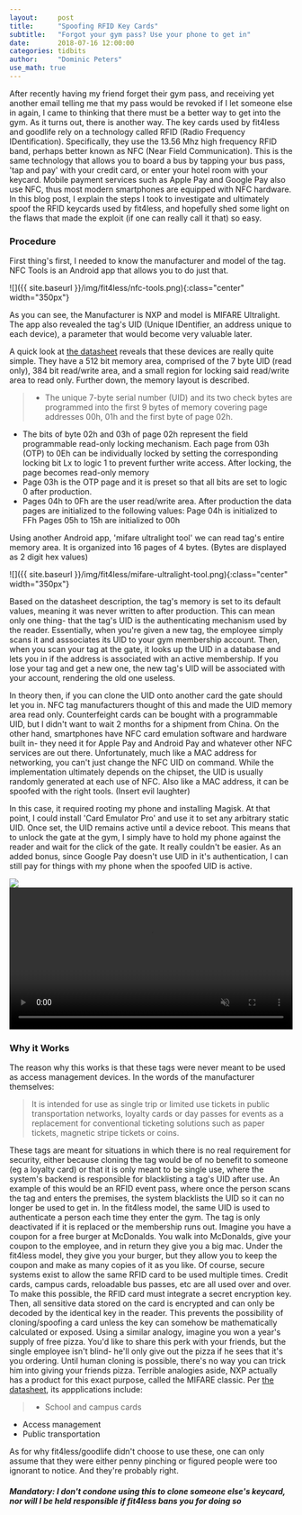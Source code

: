 ```yaml
---
layout:     post
title:      "Spoofing RFID Key Cards"
subtitle:   "Forgot your gym pass? Use your phone to get in"
date:       2018-07-16 12:00:00
categories: tidbits
author:     "Dominic Peters"
use_math: true
---
```


<div class="avatar bigAvatar" style="background-image: url('{{ site.baseurl }}/img/fit4less/keycard_2.jpg');">
</div>
After recently having my friend forget their gym pass, and receiving yet another email telling me that my pass would be revoked if I let someone else in again, I came to thinking that there must be a better way to get into the gym. As it turns out, there is another way. The key cards used by fit4less and goodlife rely on a technology called RFID (Radio Frequency IDentification). Specifically, they use the 13.56 Mhz high frequency RFID band, perhaps better known as NFC (Near Field Communication). This is the same technology that allows you to board a bus by tapping your bus pass, 'tap and pay' with your credit card, or enter your hotel room with your keycard. Mobile payment services such as Apple Pay and Google Pay also use NFC, thus most modern smartphones are equipped with NFC hardware. In this blog post, I explain the steps I took to investigate and ultimately spoof the RFID keycards used by fit4less, and hopefully shed some light on the flaws that made the exploit (if one can really call it that) so easy.

### Procedure

First thing's first, I needed to know the manufacturer and model of the tag. NFC Tools is an Android app that allows you to do just that.

![]({{ site.baseurl }}/img/fit4less/nfc-tools.png){:class="center" width="350px"}

As you can see, the Manufacturer is NXP and model is MIFARE Ultralight. The app also revealed the tag's UID (Unique IDentifier, an address unique to each device), a parameter that would become very valuable later.

A quick look at [the datasheet](https://www.nxp.com/docs/en/data-sheet/MF0ICU1.pdf) reveals that these devices are really quite simple. They have a 512 bit memory area, comprised of the 7 byte UID (read only), 384 bit read/write area, and a small region for locking said read/write area to read only. Further down, the memory layout is described. 

> * The unique 7-byte serial number (UID) and its two check bytes are programmed into the first 9 bytes of memory covering page addresses 00h, 01h and the first byte of page 02h.
* The bits of byte 02h and 03h of page 02h represent the field programmable read-only locking mechanism. Each page from 03h (OTP) to 0Eh can be individually locked by setting the corresponding locking bit Lx to logic 1 to prevent further write access. After locking, the page becomes read-only memory
* Page 03h is the OTP page and it is preset so that all bits are set to logic 0 after production. 
* Pages 04h to 0Fh are the user read/write area. After production the data pages are initialized to the following values: Page 04h is initialized to FFh Pages 05h to 15h are initialized to 00h

Using another Android app, 'mifare ultralight tool' we can read tag's entire memory area. It is organized into 16 pages of 4 bytes. (Bytes are displayed as 2 digit hex values)

![]({{ site.baseurl }}/img/fit4less/mifare-ultralight-tool.png){:class="center" width="350px"}

Based on the datasheet description, the tag's memory is set to its default values, meaning it was never written to after production. This can mean only one thing- that the tag's UID is the authenticating mechanism used by the reader. Essentially, when you're given a new tag, the employee simply scans it and asssociates its UID to your gym membership account. Then, when you scan your tag at the gate, it looks up the UID in a database and lets you in if the address is associated with an active membership. If you lose your tag and get a new one, the new tag's UID will be associated with your account, rendering the old one useless.

In theory then, if you can clone the UID onto another card the gate should let you in. NFC tag manufacturers thought of this and made the UID memory area read only. Counterfeight cards can be bought with a programmable UID, but I didn't want to wait 2 months for a shipment from China. On the other hand, smartphones have NFC card emulation software and hardware built in- they need it for Apple Pay and Android Pay and whatever other NFC services are out there. Unfortunately, much like a MAC address for networking, you can't just change the NFC UID on command. While the implementation ultimately depends on the chipset, the UID is usually randomly generated at each use of NFC. Also like a MAC address, it can be spoofed with the right tools. (Insert evil laughter)

In this case, it required rooting my phone and installing Magisk. At that point, I could install 'Card Emulator Pro' and use it to set any arbitrary static UID. Once set, the UID remains active until a device reboot. This means that to unlock the gate at the gym, I simply have to hold my phone against the reader and wait for the click of the gate. It really couldn't be easier. As an added bonus, since Google Pay doesn't use UID in it's authentication, I can still pay for things with my phone when the spoofed UID is active.

<div class="split">
    <div id="one">
        <img src="{{ site.url }}/img/fit4less/card-emulator.png">
    </div>
    <div id="two">
        <video class="center" width="100%" muted autoplay loop>
          <source src="{{ site.url }}/img/fit4less/fit4less.mp4" type="video/mp4">
        </video>
    </div>
</div>

### Why it Works

The reason why this works is that these tags were never meant to be used as access management devices. In the words of the manufacturer themselves:
> It is intended for use as single trip or limited use tickets in public transportation networks, loyalty cards or day passes for events as a replacement for conventional ticketing solutions such as paper tickets, magnetic stripe tickets or coins.

These tags are meant for situations in which there is no real requirement for security, either because cloning the tag would be of no benefit to someone (eg a loyalty card) or that it is only meant to be single use, where the system's backend is responsible for blacklisting a tag's UID after use. An example of this would be an RFID event pass, where once the person scans the tag and enters the premises, the system blacklists the UID so it can no longer be used to get in.
In the fit4less model, the same UID is used to authenticate a person each time they enter the gym. The tag is only deactivated if it is replaced or the membership runs out. 
Imagine you have a coupon for a free burger at McDonalds. You walk into McDonalds, give your coupon to the employee, and in return they give you a big mac. Under the fit4less model, they give you your burger, but they allow you to keep the coupon and make as many copies of it as you like. Of course, secure systems exist to allow the same RFID card to be used multiple times. Credit cards, campus cards, reloadable bus passes, etc are all used over and over. To make this possible, the RFID card must integrate a secret encryption key. Then, all sensitive data stored on the card is encrypted and can only be decoded by the identical key in the reader. This prevents the possibility of cloning/spoofing a card unless the key can somehow be mathematically calculated or exposed. Using a similar analogy, imagine you won a year's supply of free pizza. You'd like to share this perk with your friends, but the single employee isn't blind- he'll only give out the pizza if he sees that it's you ordering. Until human cloning is possible, there's no way you can trick him into giving your friends pizza.
Terrible analogies aside, NXP actually has a product for this exact purpose, called the MIFARE classic. Per [the datasheet](https://www.nxp.com/docs/en/data-sheet/MF1S50YYX_V1.pdf), its appplications include:
> * School and campus cards
* Access management
* Public transportation

As for why fit4less/goodlife didn't choose to use these, one can only assume that they were either penny pinching or figured people were too ignorant to notice. And they're probably right.

##### Mandatory: I don't condone using this to clone someone else's keycard, nor will I be held responsible if fit4less bans you for doing so









